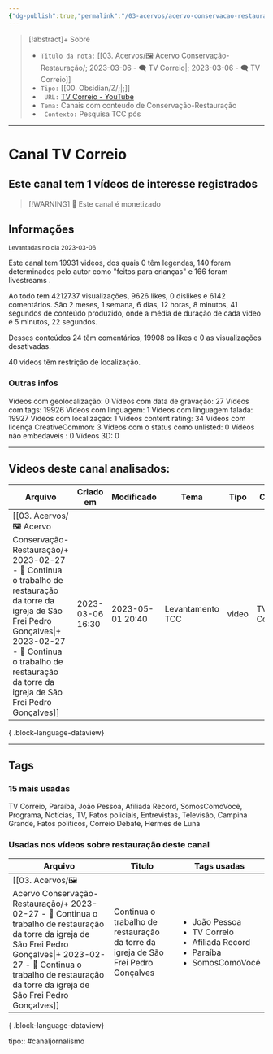```yaml
---
{"dg-publish":true,"permalink":"/03-acervos/acervo-conservacao-restauracao/2023-03-06-tv-correio/","tags":["🖼️/🗨️"],"created":"2023-03-06T15:50:33.218-03:00","updated":"2023-05-01T20:25:01.135-03:00"}
---
```


>[!abstract]+ Sobre
>- `Titulo da nota:`  [[03. Acervos/🖼️ Acervo Conservação-Restauração/; 2023-03-06 - 🗨️ TV Correio\|; 2023-03-06 - 🗨️ TV Correio]]
>- `Tipo:`  [[00. Obsidian/Z/;\|;]]
>- ` URL:`  [TV Correio - YouTube](http://www.youtube.com/@TVCorreioOficial)
>- `Tema:`  Canais com conteudo de Conservação-Restauração
>- ` Contexto:` Pesquisa TCC pós
***

# Canal TV Correio
## Este canal tem 1 vídeos de interesse registrados
>[!WARNING] 💸 Este canal é monetizado

## Informações
<small> Levantadas no dia 2023-03-06 </small>


Este canal tem 19931 videos, dos quais 0 têm legendas, 140 foram determinados pelo autor como "feitos para crianças" e 166 foram livestreams .

Ao todo tem 4212737 visualizações, 9626 likes, 0 dislikes e 6142 comentários.
São 2 meses, 1 semana, 6 dias, 12 horas, 8 minutos, 41 segundos de conteúdo produzido, onde a média de duração de cada video é 5 minutos, 22 segundos.

Desses conteúdos 24 têm comentários, 19908 os likes e 0 as visualizações desativadas.

40 videos têm restrição de localização.

### Outras infos

Vídeos com geolocalização: 0
Vídeos com data de gravação: 27
Vídeos com tags: 19926
Vídeos com linguagem: 1
Vídeos com linguagem falada: 19927
Vídeos com localização: 1
Vídeos content rating: 34
Vídeos com licença CreativeCommon: 3
Vídeos com o status como unlisted: 0
Vídeos não embedaveis : 0
Vídeos 3D: 0

***
## Videos deste canal analisados:
| Arquivo                                                                                                                                                                                                                                                                | Criado em        | Modificado       | Tema             | Tipo  | Canal      |
| ---------------------------------------------------------------------------------------------------------------------------------------------------------------------------------------------------------------------------------------------------------------------- | ---------------- | ---------------- | ---------------- | ----- | ---------- |
| [[03. Acervos/🖼️ Acervo Conservação-Restauração/+ 2023-02-27   -  🎥️ Continua o trabalho de restauração da torre da igreja de São Frei Pedro Gonçalves\|+ 2023-02-27   -  🎥️ Continua o trabalho de restauração da torre da igreja de São Frei Pedro Gonçalves]] | 2023-03-06 16:30 | 2023-05-01 20:40 | Levantamento TCC | video | TV Correio |

{ .block-language-dataview}
***

## Tags
### 15 mais usadas

TV Correio, Paraíba, João Pessoa, Afiliada Record, SomosComoVocê, Programa, Notícias, TV, Fatos policiais, Entrevistas, Televisão, Campina Grande, Fatos políticos, Correio Debate, Hermes de Luna

### Usadas nos vídeos sobre restauração deste canal
| Arquivo                                                                                                                                                                                                                                                                | Titulo                                                                            | Tags usadas                                                                                                    |
| ---------------------------------------------------------------------------------------------------------------------------------------------------------------------------------------------------------------------------------------------------------------------- | --------------------------------------------------------------------------------- | -------------------------------------------------------------------------------------------------------------- |
| [[03. Acervos/🖼️ Acervo Conservação-Restauração/+ 2023-02-27   -  🎥️ Continua o trabalho de restauração da torre da igreja de São Frei Pedro Gonçalves\|+ 2023-02-27   -  🎥️ Continua o trabalho de restauração da torre da igreja de São Frei Pedro Gonçalves]] | Continua o trabalho de restauração da torre da igreja de São Frei Pedro Gonçalves | <ul><li>João Pessoa</li><li>TV Correio</li><li>Afiliada Record</li><li>Paraíba</li><li>SomosComoVocê</li></ul> |

{ .block-language-dataview}


tipo:: #canaljornalismo